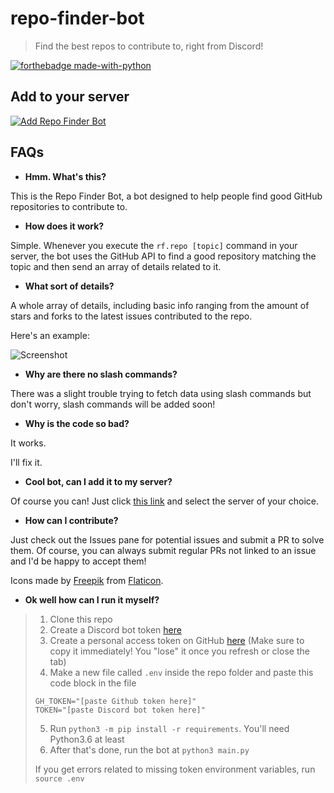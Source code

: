 # repo-finder-bot

> Find the best repos to contribute to, right from Discord!

[![forthebadge made-with-python](http://ForTheBadge.com/images/badges/made-with-python.svg)](https://www.python.org/)

## Add to your server

[![Add Repo Finder Bot](https://img.shields.io/badge/-Add%20Repo%20Finder%20Bot-141B2E?style=for-the-badge&logo=discord)](https://discord.com/api/oauth2/authorize?client_id=772682311346159616&permissions=2147871808&scope=bot%20applications.commands)

## FAQs

- **Hmm. What's this?**

This is the Repo Finder Bot, a bot designed to help people find good GitHub repositories to contribute to.

- **How does it work?**

Simple. Whenever you execute the `rf.repo [topic]` command in your server, the bot uses the GitHub API to find a good repository matching the topic and then send an array of details related to it.

- **What sort of details?**

A whole array of details, including basic info ranging from the amount of stars and forks to the latest issues contributed to the repo.

Here's an example:

![Screenshot](https://i.imgur.com/WFXDioS_d.webp?maxwidth=760&fidelity=grand)

- **Why are there no slash commands?**

There was a slight trouble trying to fetch data using slash commands but don't worry, slash commands will be added soon!

- **Why is the code so bad?**

It works.

I'll fix it.

- **Cool bot, can I add it to my server?**

Of course you can! Just click [this link](https://discord.com/api/oauth2/authorize?client_id=772682311346159616&permissions=2147871808&scope=bot%20applications.commands) and select the server of your choice.

- **How can I contribute?**

Just check out the Issues pane for potential issues and submit a PR to solve them. Of course, you can always submit regular PRs not linked to an issue and I'd be happy to accept them!

Icons made by [Freepik](https://www.freepik.com) from [Flaticon](https://www.flaticon.com/).

- **Ok well how can I run it myself?**

> 1. Clone this repo
> 2. Create a Discord bot token [here](https://discord.com/developers)
> 3. Create a personal access token on GitHub [here](https://github.com/settings/tokens) (Make sure to copy it immediately! You "lose" it once you refresh or close the tab)
> 4. Make a new file called `.env` inside the repo folder and paste this code block in the file
> ```
> GH_TOKEN="[paste Github token here]"
> TOKEN="[paste Discord bot token here]"
> ```
> 5. Run `python3 -m pip install -r requirements`. You'll need Python3.6 at least
> 6. After that's done, run the bot at `python3 main.py`
> 
> If you get errors related to missing token environment variables, run `source .env`
